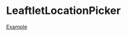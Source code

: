 <h1>LeaftletLocationPicker</h1>

<a href="https://caddomohammed.github.io/LeafLetLocationPicker/">
	Example
</a>